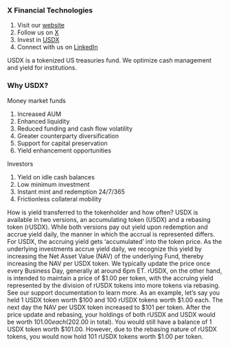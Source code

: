 ### X Financial Technologies

1. Visit our [website](https://x-financial-technologies.replit.app/)
2. Follow us on [X](https://x.com/amr_080)
3. Invest in [USDX](https://x-ledger.replit.app/)
4. Connect with us on [LinkedIn](https://www.linkedin.com/company/xfintech)

USDX is a tokenized US treasuries fund. We optimize cash management and yield for institutions.

### Why USDX?

Money market funds
1. Increased AUM
2. Enhanced liquidity
3. Reduced funding and cash flow volatility
4. Greater counterparty diversification
5. Support for capital preservation
6. Yield enhancement opportunities

Investors
1. Yield on idle cash balances
2. Low minimum investment
3. Instant mint and redemption 24/7/365
4. Frictionless collateral mobility

How is yield transferred to the tokenholder and how often?
USDX is available in two versions, an accumulating token (USDX) and a rebasing token (rUSDX). While both versions pay out yield upon redemption and accrue yield daily, the manner in which the accrual is represented differs.
For USDX, the accruing yield gets ‘accumulated’ into the token price. As the underlying investments accrue yield daily, we recognize this yield by increasing the Net Asset Value (NAV) of the underlying Fund, thereby increasing the NAV per USDX token. We typically update the price once every Business Day, generally at around 6pm ET.
rUSDX, on the other hand, is intended to maintain a price of $1.00 per token, with the accruing yield represented by the division of rUSDX tokens into more tokens via rebasing. See our support documentation to learn more.
As an example, let’s say you held 1 USDX token worth $100 and 100 rUSDX tokens worth $1.00 each. The next day the NAV per USDX token increased to $101 per token. After the price update and rebasing, your holdings of both rUSDX and USDX would be worth $101.00 each ($202.00 in total). You would still have a balance of 1 USDX token worth $101.00. However, due to the rebasing nature of rUSDX tokens, you would now hold 101 rUSDX tokens worth $1.00 per token.



